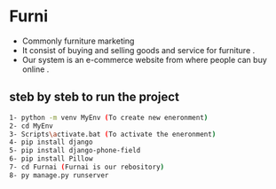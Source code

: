 # Furni
* Commonly furniture marketing
* It consist of buying and selling goods and service for furniture .
* Our system is an e-commerce website from where people can buy online .

## steb by steb to run the project

```bash
1- python -m venv MyEnv (To create new eneronment)
2- cd MyEnv
3- Scripts\activate.bat (To activate the eneronment)
4- pip install django
5- pip install django-phone-field
6- pip install Pillow
7- cd Furnai (Furnai is our rebository)
8- py manage.py runserver
```



